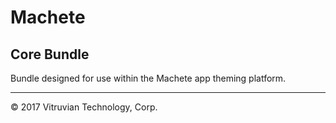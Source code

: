 # Machete

## Core Bundle

Bundle designed for use within the Machete app theming platform.

---

© 2017 Vitruvian Technology, Corp.
